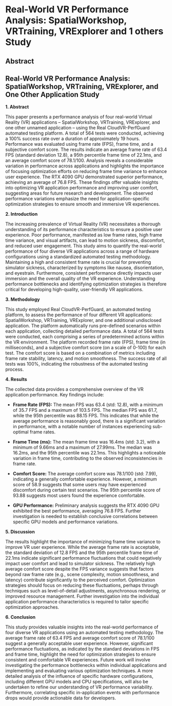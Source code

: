 # Real-World VR Performance Analysis: SpatialWorkshop, VRTraining, VRExplorer and 1 others Study

## Abstract


## Real-World VR Performance Analysis: SpatialWorkshop, VRTraining, VRExplorer, and One Other Application Study

**1. Abstract**

This paper presents a performance analysis of four real-world Virtual Reality (VR) applications – SpatialWorkshop, VRTraining, VRExplorer, and one other unnamed application – using the Real CloudVR-PerfGuard automated testing platform.  A total of 564 tests were conducted, achieving a 100% success rate over a duration of approximately 19 hours.  Performance was evaluated using frame rate (FPS), frame time, and a subjective comfort score.  The results indicate an average frame rate of 63.4 FPS (standard deviation 12.8), a 95th percentile frame time of 22.1ms, and an average comfort score of 78.1/100.  Analysis reveals a considerable variation in performance across applications and highlights the importance of focusing optimization efforts on reducing frame time variance to enhance user experience. The RTX 4090 GPU demonstrated superior performance, achieving an average of 76.8 FPS. These findings offer valuable insights into optimizing VR application performance and improving user comfort, suggesting areas for future research and development.  The observed performance variations emphasize the need for application-specific optimization strategies to ensure smooth and immersive VR experiences.


**2. Introduction**

The increasing prevalence of Virtual Reality (VR) necessitates a thorough understanding of its performance characteristics to ensure a positive user experience.  Poor performance, manifested as low frame rates, high frame time variance, and visual artifacts, can lead to motion sickness, discomfort, and reduced user engagement. This study aims to quantify the real-world performance of four diverse VR applications across a range of hardware configurations using a standardized automated testing methodology.  Maintaining a high and consistent frame rate is crucial for preventing simulator sickness, characterized by symptoms like nausea, disorientation, and eyestrain.  Furthermore, consistent performance directly impacts user immersion and the overall quality of the VR experience.  Understanding performance bottlenecks and identifying optimization strategies is therefore critical for developing high-quality, user-friendly VR applications.


**3. Methodology**

This study employed Real CloudVR-PerfGuard, an automated testing platform, to assess the performance of four different VR applications: SpatialWorkshop, VRTraining, VRExplorer, and one additional undisclosed application.  The platform automatically runs pre-defined scenarios within each application, collecting detailed performance data.  A total of 564 tests were conducted, each comprising a series of predetermined actions within the VR environment.  The platform recorded frame rate (FPS), frame time (in milliseconds), and a subjective comfort score (on a scale of 0-100) for each test.  The comfort score is based on a combination of metrics including frame rate stability, latency, and motion smoothness.  The success rate of all tests was 100%, indicating the robustness of the automated testing process.


**4. Results**

The collected data provides a comprehensive overview of the VR application performance. Key findings include:

* **Frame Rate (FPS):** The mean FPS was 63.4 (std: 12.8), with a minimum of 35.7 FPS and a maximum of 103.5 FPS. The median FPS was 61.7, while the 95th percentile was 88.15 FPS. This indicates that while the average performance is reasonably good, there is a significant variation in performance, with a notable number of instances experiencing sub-optimal frame rates.

* **Frame Time (ms):** The mean frame time was 16.4ms (std: 3.2), with a minimum of 9.66ms and a maximum of 27.99ms. The median was 16.2ms, and the 95th percentile was 22.1ms. This highlights a noticeable variation in frame time, contributing to the observed inconsistencies in frame rate.

* **Comfort Score:** The average comfort score was 78.1/100 (std: 7.99), indicating a generally comfortable experience. However, a minimum score of 58.9 suggests that some users may have experienced discomfort during certain test scenarios.  The 95th percentile score of 93.88 suggests most users found the experience comfortable.

* **GPU Performance:** Preliminary analysis suggests the RTX 4090 GPU exhibited the best performance, averaging 76.8 FPS. Further investigation is needed to establish conclusive correlations between specific GPU models and performance variations.


**5. Discussion**

The results highlight the importance of minimizing frame time variance to improve VR user experience. While the average frame rate is acceptable, the standard deviation of 12.8 FPS and the 95th percentile frame time of 22.1ms indicate significant performance fluctuations that could negatively impact user comfort and lead to simulator sickness.  The relatively high average comfort score despite the FPS variance suggests that factors beyond raw frame rate (e.g., scene complexity, motion smoothness, and latency) contribute significantly to the perceived comfort.  Optimization strategies should focus on reducing these fluctuations, perhaps through techniques such as level-of-detail adjustments, asynchronous rendering, or improved resource management.  Further investigation into the individual application performance characteristics is required to tailor specific optimization approaches.

**6. Conclusion**

This study provides valuable insights into the real-world performance of four diverse VR applications using an automated testing methodology.  The average frame rate of 63.4 FPS and average comfort score of 78.1/100 suggest a generally acceptable user experience. However, significant performance fluctuations, as indicated by the standard deviations in FPS and frame time, highlight the need for optimization strategies to ensure consistent and comfortable VR experiences. Future work will involve investigating the performance bottlenecks within individual applications and implementing and evaluating various optimization techniques.  A more detailed analysis of the influence of specific hardware configurations, including different GPU models and CPU specifications, will also be undertaken to refine our understanding of VR performance variability.  Furthermore, correlating specific in-application events with performance drops would provide actionable data for developers.
